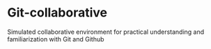 # Git-collaborative
Simulated collaborative environment for practical understanding and familiarization with Git and Github
